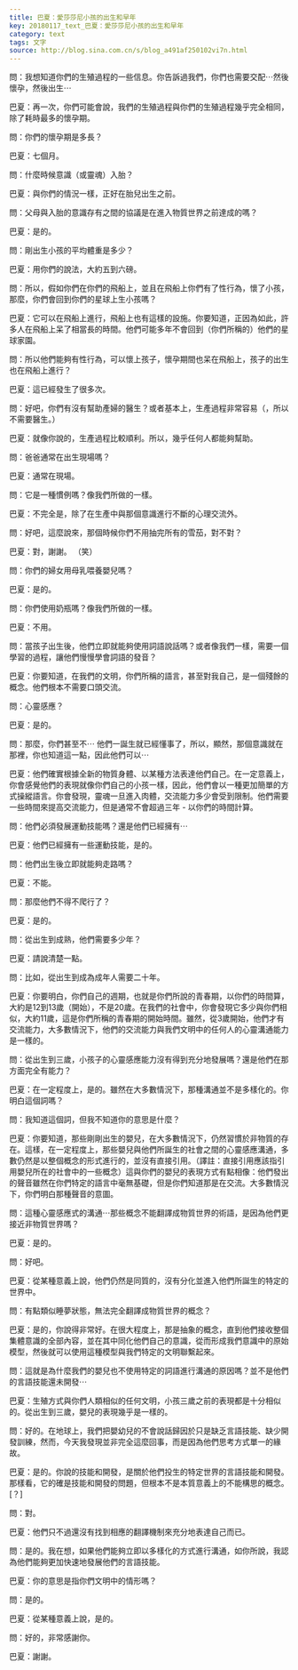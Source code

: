 ```yaml
---
title: 巴夏：愛莎莎尼小孩的出生和早年
key: 20180117_text_巴夏：愛莎莎尼小孩的出生和早年
category: text
tags: 文字
source: http://blog.sina.com.cn/s/blog_a491af250102vi7n.html
---
```


問：我想知道你們的生殖過程的一些信息。你告訴過我們，你們也需要交配⋯然後懷孕，然後出生⋯

巴夏：再一次，你們可能會說，我們的生殖過程與你們的生殖過程幾乎完全相同，除了耗時最多的懷孕期。

問：你們的懷孕期是多長？

巴夏：七個月。

問：什麼時候意識（或靈魂）入胎？

巴夏：與你們的情況一樣，正好在胎兒出生之前。

問：父母與入胎的意識存有之間的協議是在進入物質世界之前達成的嗎？

巴夏：是的。

問：剛出生小孩的平均體重是多少？

巴夏：用你們的說法，大約五到六磅。

問：所以，假如你們在你們的飛船上，並且在飛船上你們有了性行為，懷了小孩，那麼，你們會回到你們的星球上生小孩嗎？

巴夏：它可以在飛船上進行，飛船上也有這樣的設施。你要知道，正因為如此，許多人在飛船上呆了相當長的時間。他們可能多年不會回到（你們所稱的）他們的星球家園。

問：所以他們能夠有性行為，可以懷上孩子，懷孕期間也呆在飛船上，孩子的出生也在飛船上進行？

巴夏：這已經發生了很多次。

問：好吧，你們有沒有幫助產婦的醫生？或者基本上，生產過程非常容易（，所以不需要醫生。）

巴夏：就像你說的，生產過程比較順利。所以，幾乎任何人都能夠幫助。

問：爸爸通常在出生現場嗎？

巴夏：通常在現場。

問：它是一種慣例嗎？像我們所做的一樣。

巴夏：不完全是，除了在生產中與那個意識進行不斷的心理交流外。

問：好吧，這麼說來，那個時候你們不用抽完所有的雪茄，對不對？

巴夏：對，謝謝。 （笑）

問：你們的婦女用母乳喂養嬰兒嗎？

巴夏：是的。

問：你們使用奶瓶嗎？像我們所做的一樣。

巴夏：不用。

問：當孩子出生後，他們立即就能夠使用詞語說話嗎？或者像我們一樣，需要一個學習的過程，讓他們慢慢學會詞語的發音？

巴夏：你要知道，在我們的文明，你們所稱的語言，甚至對我自己，是一個殘餘的概念。他們根本不需要口頭交流。

問：心靈感應？

巴夏：是的。

問：那麼，你們甚至不⋯ 他們一誕生就已經懂事了，所以，顯然，那個意識就在那裡，你也知道這一點，因此他們可以⋯

巴夏：他們確實根據全新的物質身體、以某種方法表達他們自己。在一定意義上，你會感覺他們的表現就像你們自己的小孩一樣，因此，他們會以一種更加簡單的方式操縱語言。你會發現，靈魂一旦進入肉體，交流能力多少會受到限制。他們需要一些時間來提高交流能力，但是通常不會超過三年 - 以你們的時間計算。

問：他們必須發展運動技能嗎？還是他們已經擁有⋯

巴夏：他們已經擁有一些運動技能，是的。

問：他們出生後立即就能夠走路嗎？

巴夏：不能。

問：那麼他們不得不爬行了？

巴夏：是的。

問：從出生到成熟，他們需要多少年？

巴夏：請說清楚一點。

問：比如，從出生到成為成年人需要二十年。

巴夏：你要明白，你們自己的週期，也就是你們所說的青春期，以你們的時間算，大約是12到13歲（開始），不是20歲。在我們的社會中，你會發現它多少與你們相似，大約11歲，這是你們所稱的青春期的開始時間。雖然，從3歲開始，他們才有交流能力，大多數情況下，他們的交流能力與我們文明中的任何人的心靈溝通能力是一樣的。

問：從出生到三歲，小孩子的心靈感應能力沒有得到充分地發展嗎？還是他們在那方面完全有能力？

巴夏：在一定程度上，是的。雖然在大多數情況下，那種溝通並不是多樣化的。你明白這個詞嗎？

問：我知道這個詞，但我不知道你的意思是什麼？

巴夏：你要知道，那些剛剛出生的嬰兒，在大多數情況下，仍然習慣於非物質的存在。這樣，在一定程度上，那些嬰兒與他們所誕生的社會之間的心靈感應溝通，多數仍然是以整個概念的形式進行的，並沒有直接引用。（譯註：直接引用應該指引用嬰兒所在的社會中的一些概念）這與你們的嬰兒的表現方式有點相像：他們發出的聲音雖然在你們特定的語言中毫無基礎，但是你們知道那是在交流。大多數情況下，你們明白那種聲音的意圖。

問：這種心靈感應式的溝通⋯那些概念不能翻譯成物質世界的術語，是因為他們更接近非物質世界嗎？

巴夏：是的。

問：好吧。

巴夏：從某種意義上說，他們仍然是同質的，沒有分化並進入他們所誕生的特定的世界中。

問：有點類似睡夢狀態，無法完全翻譯成物質世界的概念？

巴夏：是的，你說得非常好。在很大程度上，那是抽象的概念，直到他們接收整個集體意識的全部內容，並在其中同化他們自己的意識，從而形成我們意識中的原始模型，然後就可以使用這種模型與我們特定的文明聯繫起來。

問：這就是為什麼我們的嬰兒也不使用特定的詞語進行溝通的原因嗎？並不是他們的言語技能還未開發⋯

巴夏：生殖方式與你們人類相似的任何文明，小孩三歲之前的表現都是十分相似的。從出生到三歲，嬰兒的表現幾乎是一樣的。

問：好的。在地球上，我們把嬰幼兒的不會說話歸因於只是缺乏言語技能、缺少開發訓練，然而，今天我發現並非完全這麼回事，而是因為他們思考方式單一的緣故。

巴夏：是的。你說的技能和開發，是關於他們投生的特定世界的言語技能和開發。那樣看，它的確是技能和開發的問題，但根本不是本質意義上的不能構思的概念。[？]

問：對。

巴夏：他們只不過還沒有找到相應的翻譯機制來充分地表達自己而已。

問：是的。我在想，如果他們能夠立即以多樣化的方式進行溝通，如你所說，我認為他們能夠更加快速地發展他們的言語技能。

巴夏：你的意思是指你們文明中的情形嗎？

問：是的。

巴夏：從某種意義上說，是的。

問：好的，非常感謝你。

巴夏：謝謝。
